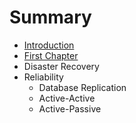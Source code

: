 # Summary

* [Introduction](README.md)
* [First Chapter](chapter1.md)
* Disaster Recovery
* Reliability
   * Database Replication
   * Active-Active
   * Active-Passive

